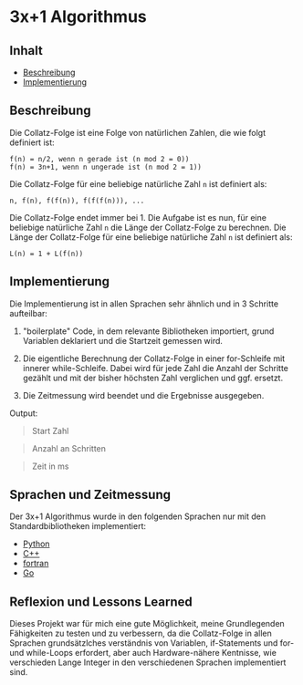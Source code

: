 # 3x+1 Algorithmus

## Inhalt

* [Beschreibung](#Beschreibung)
* [Implementierung](#Implementierung)

## Beschreibung

Die Collatz-Folge ist eine Folge von natürlichen Zahlen, die wie folgt definiert ist:

```f(n) = n/2, wenn n gerade ist (n mod 2 = 0))```  
```f(n) = 3n+1, wenn n ungerade ist (n mod 2 = 1))```

Die Collatz-Folge für eine beliebige natürliche Zahl `n` ist definiert als:

```n, f(n), f(f(n)), f(f(f(n))), ...```

Die Collatz-Folge endet immer bei 1. Die Aufgabe ist es nun, für eine beliebige natürliche Zahl `n` die Länge der Collatz-Folge zu berechnen. Die Länge der Collatz-Folge für eine beliebige natürliche Zahl `n` ist definiert als:

```L(n) = 1 + L(f(n))```


## Implementierung

Die Implementierung ist in allen Sprachen sehr ähnlich und in 3 Schritte aufteilbar:

1. "boilerplate" Code, in dem relevante Bibliotheken importiert, grund Variablen deklariert und die Startzeit gemessen wird.

2. Die eigentliche Berechnung der Collatz-Folge in einer for-Schleife mit innerer while-Schleife. Dabei wird für jede Zahl die Anzahl der Schritte gezählt und mit der bisher höchsten Zahl verglichen und ggf. ersetzt.

3. Die Zeitmessung wird beendet und die Ergebnisse ausgegeben. 

Output:

>Start Zahl

>Anzahl an Schritten

>Zeit in ms


## Sprachen und Zeitmessung

Der 3x+1 Algorithmus wurde in den folgenden Sprachen nur mit den Standardbibliotheken implementiert:
- [Python](./Py/3x+1.py)
- [C++](./cpp/3x+1.cpp)
- [fortran](./fortran/3x+1.f90)
- [Go](./go/3x+1.go)


## Reflexion und Lessons Learned

Dieses Projekt war für mich eine gute Möglichkeit, meine Grundlegenden Fähigkeiten zu testen und zu verbessern, da die Collatz-Folge in allen Sprachen grundsätzlches verständnis von Variablen, if-Statements und for- und while-Loops erfordert, aber auch Hardware-nähere Kentnisse, wie verschieden Lange Integer in den verschiedenen Sprachen implementiert sind.